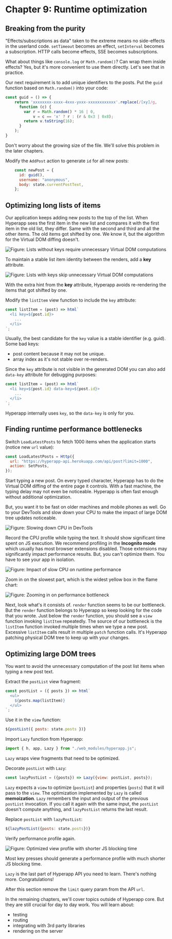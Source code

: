 # Chapter 9: Runtime optimization

## Breaking from the purity

"Effects/subscriptions as data" taken to the extreme means no side-effects in the userland code. 
```setTimeout``` becomes an effect, ````setInterval```` becomes a subscription. HTTP calls become effects, SSE becomes subscriptions. 

What about things like `console.log` or `Math.random()`? 
Can wrap them inside effects? Yes, but it's more convenient to use them directly. Let's see that in practice.

Our next requirement is to add unique identifiers to the posts.
Put the `guid` function based on `Math.random()` into your code:
```js
const guid = () => {
    return 'xxxxxxxx-xxxx-4xxx-yxxx-xxxxxxxxxxxx'.replace(/[xy]/g,
      function (c) {
        var r = Math.random() * 16 | 0,
            v = c == 'x' ? r : (r & 0x3 | 0x8);
        return v.toString(16);
      }
    );
}
```
Don't worry about the growing size of the file. We'll solve this problem in the later chapters.

Modify the `AddPost` action to generate `id` for all new posts:
```js
    const newPost = {
      id: guid(),
      username: "anonymous",
      body: state.currentPostText,
    };
```

## Optimizing long lists of items 

Our application keeps adding new posts to the top of the list. 
When Hyperapp sees the first item in the new list and compares it with the first item in the old list, they differ. 
Same with the second and third and all the other items. The old items got shifted by one. We know it, but the algorithm for the Virtual DOM diffing doesn't.

![Figure: Lists without keys require unnecessary Virtual DOM computations](images/nokeys.jpg)

To maintain a stable list item identity between the renders, add a **key** attribute.

![Figure: Lists with keys skip unnecessary Virtual DOM computations](images/keys.jpg)

With the extra hint from the **key** attribute, Hyperapp avoids re-rendering the items that got shifted by one.

Modify the `listItem` view function to include the `key` attribute:
```js
const listItem = (post) => html`
  <li key=${post.id}>
    ...
  </li>
`;
```
Usually, the best candidate for the `key` value is a stable identifier (e.g. guid).
Some bad keys:
- post content because it may not be unique.
- array index as it's not stable over re-renders.

Since the `key` attribute is not visible in the generated DOM you can also add `data-key` attribute for debugging purposes:
```js
const listItem = (post) => html`
  <li key=${post.id} data-key=${post.id}>
    ...
  </li>
`;
```
Hyperapp internally uses `key`, so the `data-key` is only for you.

## Finding runtime performance bottlenecks

Switch `LoadLatestPosts` to fetch 1000 items when the application starts (notice new `url` value):
```js
const LoadLatestPosts = Http({
  url: "https://hyperapp-api.herokuapp.com/api/post?limit=1000",
  action: SetPosts,
});
```

Start typing a new post. 
On every typed character, Hyperapp has to do the Virtual DOM diffing of the entire page it controls. 
With a fast machine, the typing delay may not even be noticeable. Hyperapp is often fast enough without additional optimization. 

But, you want it to be fast on older machines and mobile phones as well. Go to your DevTools and slow down your CPU to make the impact of large DOM tree updates noticeable.

![Figure: Slowing down CPU in DevTools](images/slowcpu.png)

Record the CPU profile while typing the text. It should show significant time spent on JS execution.
We recommend profiling in the **Incognito mode** which usually has most browser extensions disabled.
Those extensions may significantly impact performance results. But, you can't optimize them. You have to see your app in isolation.

![Figure: Impact of slow CPU on runtime performance](images/slow-cpu-impact.png)

Zoom in on the slowest part, which is the widest yellow box in the flame chart:

![Figure: Zooming in on performance bottleneck](images/zoomin.png)

Next, look what's it consists of. `render` function seems to be our bottleneck. But the `render` function belongs to Hyperapp so keep looking for the code that you wrote. 
Just below the `render` function, you should see a `view` function invoking `listItem`  repeatedly. 
The source of our bottleneck is the `listItem` function invoked multiple times when we type a new post.
Excessive `listItem` calls result in multiple `patch` function calls. It's Hyperapp patching physical DOM tree to keep
up with your changes. 

## Optimizing large DOM trees 

You want to avoid the unnecessary computation of the post list items when typing a new post text. 

Extract the `postList` view fragment:
```js
const postList = ({ posts }) => html`
  <ul>
    ${posts.map(listItem)}
  </ul>
`;
```
Use it in the `view` function:
```js
${postList({ posts: state.posts })}
```

Import `Lazy` function from Hyperapp:
```js
import { h, app, Lazy } from "./web_modules/hyperapp.js";
```
`Lazy` wraps view fragments that need to be optimized.

Decorate `postList` with `Lazy`:
```js
const lazyPostList = ({posts}) => Lazy({view: postList, posts});
```
`Lazy` expects a `view` to optimize (`postList`) and properties (```posts```) that it will pass to the `view`.
The optimization implemented by `Lazy` is called **memoization**. 
`Lazy` remembers the input and output of the previous `postList` invocation. 
If you call it again with the same input, the `postList` doesn't compute anything, and `lazyPostList` returns the last result.

Replace `postList` with `lazyPostList`:
```js
${lazyPostList({posts: state.posts})}
```

Verify performance profile again.

![Figure: Optimized view profile with shorter JS blocking time](images/optimized.png)

Most key presses should generate a performance profile with much shorter JS blocking time.

`Lazy` is the last part of Hyperapp API you need to learn.  There's nothing more. Congratulations!

After this section remove the `limit` query param from the API `url`.

In the remaining chapters, we'll cover topics outside of Hyperapp core. But they are still crucial for day to day work.
You will learn about:
* testing
* routing
* integrating with 3rd party libraries
* rendering on the server

